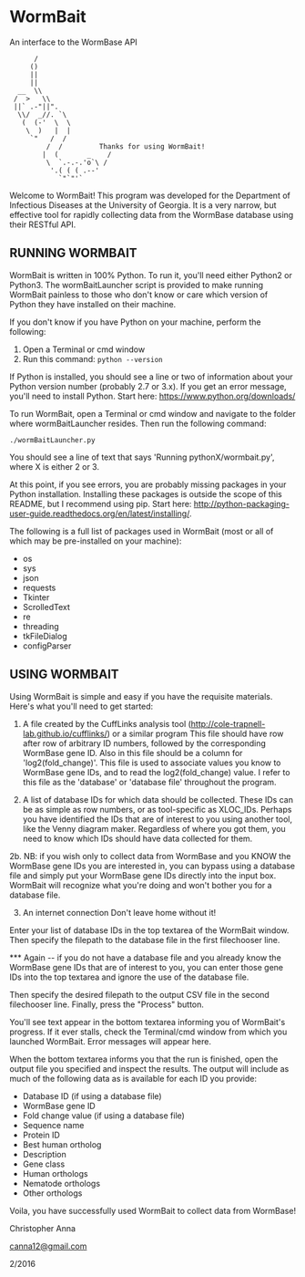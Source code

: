 # WormBait
An interface to the WormBase API

          /
         ()
         ||
         ||
      __  \\
     /  >   \\
     ||` .-"||".
      \\/  _//. `\
       (  (-'  \  \
        \  )   |  |
         `"   /  /
             /  /         Thanks for using WormBait!
            |  (       _    /
             \  `.-.-.'o`\ /
              '.( ( ( .--'
                `"`"'`

Welcome to WormBait! This program was developed for the Department of Infectious Diseases
at the University of Georgia. It is a very narrow, but effective tool for rapidly collecting
data from the WormBase database using their RESTful API.

RUNNING WORMBAIT
-------------------------------------------------
WormBait is written in 100% Python. To run it, you'll need either Python2 or Python3. The
wormBaitLauncher script is provided to make running WormBait painless to those who don't
know or care which version of Python they have installed on their machine.

If you don't know if you have Python on your machine, perform the following:

1. Open a Terminal or cmd window
2. Run this command:
    `python --version`
    
If Python is installed, you should see a line or two of information about your Python version number (probably
2.7 or 3.x). If you get an error message, you'll need to install Python. Start here: https://www.python.org/downloads/

To run WormBait, open a Terminal or cmd window and navigate to the folder where wormBaitLauncher
resides. Then run the following command:

`./wormBaitLauncher.py`

You should see a line of text that says 'Running pythonX/wormbait.py', where X is either 2 or 3.

At this point, if you see errors, you are probably missing packages in your Python installation. Installing
these packages is outside the scope of this README, but I recommend using pip. Start here:
http://python-packaging-user-guide.readthedocs.org/en/latest/installing/.

The following is a full list of packages used in WormBait (most or all of which may be pre-installed on your machine):
- os
- sys
- json
- requests
- Tkinter
- ScrolledText
- re
- threading
- tkFileDialog
- configParser


USING WORMBAIT
-------------------------------------------------
Using WormBait is simple and easy if you have the requisite materials. Here's what
you'll need to get started:

1. A file created by the CuffLinks analysis tool (http://cole-trapnell-lab.github.io/cufflinks/) or a similar program
This file should have row after row of arbitrary ID numbers, followed by the corresponding WormBase gene ID. Also
in this file should be a column for 'log2(fold_change)'. This file is used to associate values you know to
WormBase gene IDs, and to read the log2(fold_change) value. I refer to this file as the 'database' or 'database file' throughout the program.

2. A list of database IDs for which data should be collected.
These IDs can be as simple as row numbers, or as tool-specific as XLOC_IDs. Perhaps you have identified the IDs that are of interest to you using another tool, like the Venny diagram maker. Regardless of where you got them, you need to know which IDs should have data collected for them.

2b. NB: if you wish only to collect data from WormBase and you KNOW the WormBase gene IDs you are interested in, you
can bypass using a database file and simply put your WormBase gene IDs directly into the input box. WormBait will
recognize what you're doing and won't bother you for a database file.

3. An internet connection
Don't leave home without it!

Enter your list of database IDs in the top textarea of the WormBait window. Then specify the filepath to the
database file in the first filechooser line. 

*** Again -- if you do not have a database file and you already know the WormBase gene IDs that are of interest to you, you can enter those gene IDs into the top textarea and ignore the use of the database file.

Then specify the desired filepath to the output CSV file in the second filechooser line. Finally, press the "Process" button.

You'll see text appear in the bottom textarea informing you of WormBait's progress. If it ever stalls, check
the Terminal/cmd window from which you launched WormBait. Error messages will appear here.

When the bottom textarea informs you that the run is finished, open the output file you specified and inspect
the results. The output will include as much of the following data as is available for each ID you provide:

- Database ID (if using a database file)
- WormBase gene ID
- Fold change value (if using a database file)
- Sequence name
- Protein ID
- Best human ortholog
- Description
- Gene class
- Human orthologs
- Nematode orthologs
- Other orthologs

Voila, you have successfully used WormBait to collect data from WormBase!

Christopher Anna

canna12@gmail.com

2/2016
